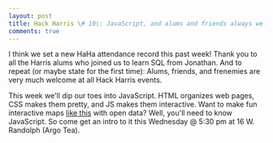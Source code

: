 ```yaml
---
layout: post
title: Hack Harris \# 10\: JavaScript, and alums and friends always welcome!
comments: true
---
```

I think we set a new HaHa attendance record this past week! Thank you to all the Harris alums who joined us to learn SQL from Jonathan. And to repeat (or maybe state for the first time): Alums, friends, and frenemies are very much welcome at all Hack Harris events. 

This week we'll dip our toes into JavaScript. HTML organizes web pages, CSS makes them pretty, and JS makes them interactive. Want to make fun interactive maps [like this](http://derekeder.com/searchable_map_template/) with open data? Well, you'll need to know JavaScript. So come get an intro to it this Wednesday @ 5:30 pm at 16 W. Randolph (Argo Tea). 
